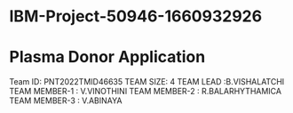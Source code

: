 # IBM-Project-50946-1660932926
# Plasma Donor Application

Team ID: PNT2022TMID46635
TEAM SIZE: 4
TEAM LEAD :B.VISHALATCHI
TEAM MEMBER-1 : V.VINOTHINI
TEAM MEMBER-2 : R.BALARHYTHAMICA
TEAM MEMBER-3 : V.ABINAYA
